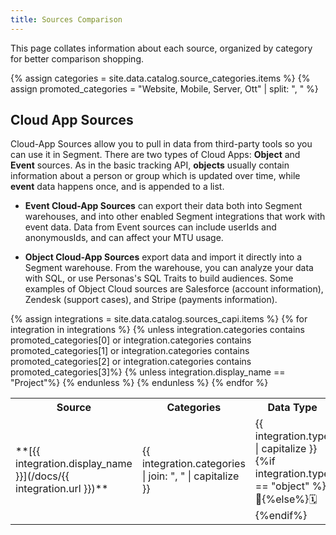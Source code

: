 ```yaml
---
title: Sources Comparison
---
```


This page collates information about each source, organized by category for better comparison shopping.

{% assign categories = site.data.catalog.source_categories.items %}
{% assign promoted_categories = "Website, Mobile, Server, Ott" | split: ", " %}
<!--
## Library Sources
  <table>
    <tr>
      <th> Source </th>
      <th> Categories </th>
      <th> Data Type </th>
    </tr>
{% for category in promoted_categories %}
    {% assign integrations = site.data.catalog.sources.items | where: "categories", category %}
    {% for integration in integrations %}
    <tr>
      <td>**[{{ integration.display_name }}](/docs/{{ integration.url }})**</td>
      <td>{{ integration.categories }}</td>
      <td>{{ integration.type }}</td>
    </tr>
    {% endfor %}
  {% endfor %}
</table> -->


## Cloud App Sources

Cloud-App Sources allow you to pull in data from third-party tools so you can use it in Segment. There are two types of Cloud Apps: **Object** and **Event** sources. As in the basic tracking API, **objects** usually contain information about a person or group which is updated over time, while **event** data happens once, and is appended to a list.

- **Event Cloud-App Sources** can export their data both into Segment warehouses, and into other enabled Segment integrations that work with event data. Data from Event sources can include userIds and anonymousIds, and can affect your MTU usage.

- **Object Cloud-App Sources** export data and import it directly into a Segment warehouse. From the warehouse, you can analyze your data with SQL, or use Personas's SQL Traits to build audiences. Some examples of Object Cloud sources are Salesforce (account information), Zendesk (support cases), and Stripe (payments information).



<table>
  <tr>
    <th width="20%"> Source </th>
    <th width="30%"> Categories </th>
    <th> Data Type </th>
  </tr>
  {% assign integrations = site.data.catalog.sources_capi.items %}
  {% for integration in integrations %}
    {% unless integration.categories contains promoted_categories[0] or integration.categories contains promoted_categories[1] or integration.categories contains promoted_categories[2] or integration.categories contains promoted_categories[3]%}
    {% unless integration.display_name == "Project"%}
  <tr>
    <td> **[{{ integration.display_name }}](/docs/{{ integration.url }})**</td>
    <td width="30%">{{ integration.categories | join: ", " | capitalize }}</td>
    <td width="20%">{{ integration.type | capitalize }} {%if integration.type == "object" %}🎁{%else%}🗓{%endif%}</td>
  </tr>
    {% endunless %}
    {% endunless %}
  {% endfor %}
</table>
